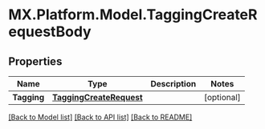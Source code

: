 # MX.Platform.Model.TaggingCreateRequestBody

## Properties

Name | Type | Description | Notes
------------ | ------------- | ------------- | -------------
**Tagging** | [**TaggingCreateRequest**](TaggingCreateRequest.md) |  | [optional] 

[[Back to Model list]](../README.md#documentation-for-models) [[Back to API list]](../README.md#documentation-for-api-endpoints) [[Back to README]](../README.md)


